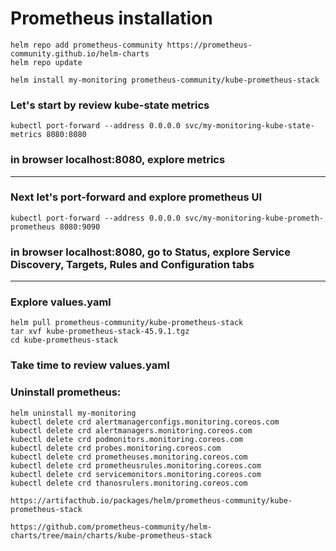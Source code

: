 # Prometheus installation
```
helm repo add prometheus-community https://prometheus-community.github.io/helm-charts
helm repo update
```
```
helm install my-monitoring prometheus-community/kube-prometheus-stack

```

### Let's start by review kube-state metrics
```
kubectl port-forward --address 0.0.0.0 svc/my-monitoring-kube-state-metrics 8080:8080
```
### in browser localhost:8080, explore metrics
---
### Next let's port-forward and explore prometheus UI
```
kubectl port-forward --address 0.0.0.0 svc/my-monitoring-kube-prometh-prometheus 8080:9090
```
### in browser localhost:8080, go to Status, explore Service Discovery, Targets, Rules and Configuration tabs 

---
### Explore values.yaml
```
helm pull prometheus-community/kube-prometheus-stack
tar xvf kube-prometheus-stack-45.9.1.tgz
cd kube-prometheus-stack
```
### Take time to review values.yaml




### Uninstall prometheus:
```
helm uninstall my-monitoring
kubectl delete crd alertmanagerconfigs.monitoring.coreos.com
kubectl delete crd alertmanagers.monitoring.coreos.com
kubectl delete crd podmonitors.monitoring.coreos.com
kubectl delete crd probes.monitoring.coreos.com
kubectl delete crd prometheuses.monitoring.coreos.com
kubectl delete crd prometheusrules.monitoring.coreos.com
kubectl delete crd servicemonitors.monitoring.coreos.com
kubectl delete crd thanosrulers.monitoring.coreos.com
```



```
https://artifacthub.io/packages/helm/prometheus-community/kube-prometheus-stack

https://github.com/prometheus-community/helm-charts/tree/main/charts/kube-prometheus-stack
```